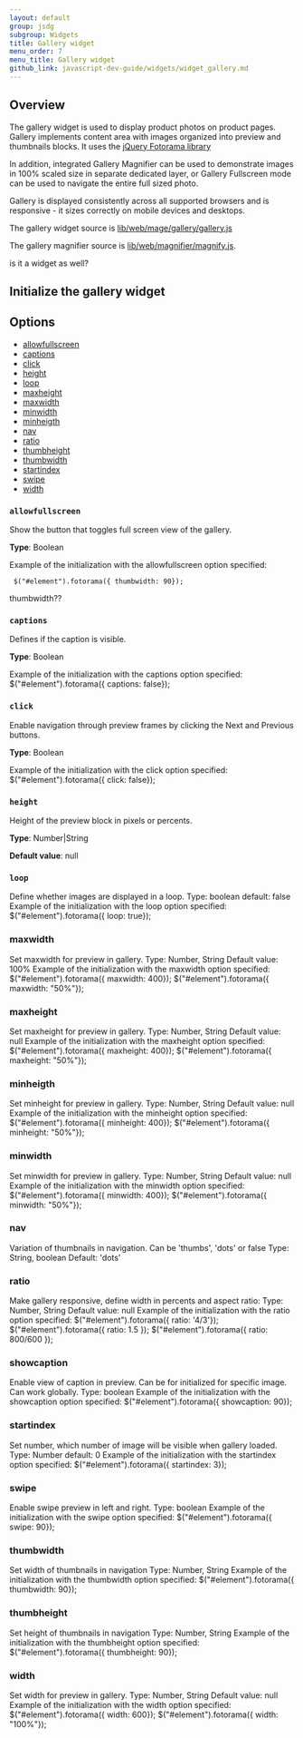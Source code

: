 ```yaml
---
layout: default
group: jsdg
subgroup: Widgets
title: Gallery widget
menu_order: 7
menu_title: Gallery widget
github_link: javascript-dev-guide/widgets/widget_gallery.md
---
```


<h2>Overview</h2>

The gallery widget is used to display product photos on product pages. Gallery implements content area with images organized into preview and thumbnails blocks. It uses the <a href="http://fotorama.io/">jQuery Fotorama library</a>

In addition, integrated Gallery Magnifier can be used to demonstrate images in 100% scaled size in separate dedicated layer,
or Gallery Fullscreen mode can be used to navigate the entire full sized photo.

Gallery is displayed consistently across all supported browsers and is responsive - it sizes correctly on mobile devices and desktops.

The gallery widget source is <a href="{{site.mage2000url}}lib/web/mage/gallery/gallery.js">lib/web/mage/gallery/gallery.js</a>

The gallery magnifier source is <a href="{{site.mage2000url}}lib/web/magnifier/magnify.js"> lib/web/magnifier/magnify.js</a>.
 
<p class="q">is it a widget as well?</p>

<h2>Initialize the gallery widget</h2>

<h2>Options</h2>
<ul>
<li><a href="#gallery_allowfullscreen">allowfullscreen</a></li>
<li><a href="#gallery_captions">captions</a></li>
<li><a href="#gallery_click">click</a></li>
<li><a href="#gallery_height">height</a></li>
<li><a href="#gallery_loop">loop</a></li>
<li><a href="#gallery_maxheight">maxheight</a></li>
<li><a href="#gallery_maxwidth">maxwidth</a></li>
<li><a href="#gallery_mindwidth">minwidth</a></li>
<li><a href="#gallery_minheigth">minheigth</a></li>
<li><a href="#gallery_nav">nav</a></li>
<li><a href="#gallery_ratio">ratio</a></li>
<li><a href="#gallery_thumbheight">thumbheight</a></li>
<li><a href="#gallery_thumbwidth">thumbwidth</a></li>
<li><a href="#gallery_startindex">startindex</a></li>
<li><a href="#gallery_swipe">swipe</a></li>
<li><a href="#gallery_width">width</a></li>
</ul>

<h3 id="gallery_allowfullscreen"><code>allowfullscreen</code></h3>
Show the button that toggles full screen view of the gallery.

**Type**: Boolean

Example of the initialization with the allowfullscreen option specified:

     $("#element").fotorama({ thumbwidth: 90});

<p class="q">thumbwidth??</p>

<h3 id="gallery_captions"><code>captions</code></h3>

Defines if the caption is visible.

**Type**: Boolean

Example of the initialization with the captions option specified:
     $("#element").fotorama({ captions: false});

<h3 id="gallery_click"><code>click</code></h3>

Enable navigation through preview frames by clicking the Next and Previous buttons. 

**Type**: Boolean

Example of the initialization with the click option specified:
     $("#element").fotorama({ click: false});

<h3 id="gallery_height"><code>height</code></h3>

Height of the preview block in pixels or percents.

**Type**: Number|String
     
**Default value**: null

<h3 id="gallery_loop"><code>loop</code></h3>

Define whether images are displayed in a loop.
    Type: boolean
    default: false
    Example of the initialization with the loop option specified:
     $("#element").fotorama({ loop: true});

<h3 id="gallery_maxwidth">maxwidth</h3>
     Set maxwidth for preview in gallery.
     Type: Number, String
     Default value: 100%
     Example of the initialization with the maxwidth option specified:
     $("#element").fotorama({ maxwidth: 400});
     $("#element").fotorama({ maxwidth: "50%"});

<h3 id="gallery_maxheight">maxheight</h3>
     Set maxheight for preview in gallery.
     Type: Number, String
     Default value: null
     Example of the initialization with the maxheight option specified:
     $("#element").fotorama({ maxheight: 400});
     $("#element").fotorama({ maxheight: "50%"});

<h3 id="gallery_minheigth">minheigth</h3>
     Set minheight for preview in gallery.
     Type: Number, String
     Default value: null
     Example of the initialization with the minheight option specified:
     $("#element").fotorama({ minheight: 400});
     $("#element").fotorama({ minheight: "50%"});

<h3 id="gallery_mindwidth">minwidth</h3>
     Set minwidth for preview in gallery.
     Type: Number, String
     Default value: null
     Example of the initialization with the minwidth option specified:
     $("#element").fotorama({ minwidth: 400});
     $("#element").fotorama({ minwidth: "50%"});

<h3 id="gallery_nav">nav</h3>
    Variation of thumbnails in navigation. Can be 'thumbs', 'dots' or false
    Type: String, boolean
    Default: 'dots'

<h3 id="gallery_ratio">ratio</h3>
     Make gallery responsive, define width in percents and aspect ratio:
     Type: Number, String
     Default value: null
     Example of the initialization with the ratio option specified:
     $("#element").fotorama({ ratio: '4/3'});
     $("#element").fotorama({ ratio: 1.5 });
     $("#element").fotorama({ ratio: 800/600 });

<h3 id="gallery_showcaption">showcaption</h3>
    Enable view of caption in preview. Can be for initialized for specific image. Can work globally.
    Type: boolean
    Example of the initialization with the showcaption option specified:
     $("#element").fotorama({ showcaption: 90});

<h3 id="gallery_startindex">startindex</h3>
    Set number, which number of image will be visible when gallery loaded.
    Type: Number
    default: 0 
    Example of the initialization with the startindex option specified:
     $("#element").fotorama({ startindex: 3});


<h3 id="gallery_swipe">swipe</h3>
    Enable swipe preview in left and right.
    Type: boolean
    Example of the initialization with the swipe option specified:
     $("#element").fotorama({ swipe: 90});

<h3 id="gallery_thumbwidth">thumbwidth</h3>
    Set width of thumbnails in navigation
    Type: Number, String
    Example of the initialization with the thumbwidth option specified:
     $("#element").fotorama({ thumbwidth: 90});
<h3 id="gallery_thumbwidth">thumbheight</h3>
    Set height of thumbnails in navigation
    Type: Number, String
    Example of the initialization with the thumbheight option specified:
     $("#element").fotorama({ thumbheight: 90});


<h3 id="gallery_width">width</h3>
Set width for preview in gallery.
Type: Number, String
Default value: null
Example of the initialization with the width option specified:
$("#element").fotorama({ width: 600});
$("#element").fotorama({ width: "100%"});